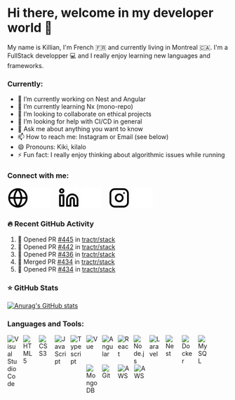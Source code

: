 # Hi there, welcome in my developer world 👋

My name is Killian, I'm French 🇫🇷 and currently living in Montreal 🇨🇦. I'm a FullStack developper 💻 and I really enjoy learning new languages and frameworks.

### Currently:

- 🔭 I’m currently working on Nest and Angular
- 🌱 I’m currently learning Nx (mono-repo)
- 👯 I’m looking to collaborate on ethical projects
- 🤔 I’m looking for help with CI/CD in general
- 💬 Ask me about anything you want to know
- 📫 How to reach me: Instagram or Email (see below)
- 😄 Pronouns: Kiki, kilalo
- ⚡ Fun fact: I really enjoy thinking about algorithmic issues while running

### Connect with me:

[![img_contact](./img/globe-light.svg)](https://kilalo.io#gh-light-mode-only)
[![img_contact](./img/globe-dark.svg)](https://kilalo.io#gh-dark-mode-only)
&nbsp;&nbsp;
[![img_contact](./img/linkedin-light.svg)](https://www.linkedin.com/in/killian-challeau/#gh-light-mode-only)
[![img_contact](./img/linkedin-dark.svg)](https://www.linkedin.com/in/killian-challeau/#gh-dark-mode-only)
&nbsp;&nbsp;
[![img_contact](./img/instagram-light.svg)](https://www.instagram.com/kikikatmil/#gh-light-mode-only)
[![img_contact](./img/instagram-dark.svg)](https://www.instagram.com/kikikatmil/#gh-dark-mode-only)

### 🔥 Recent GitHub Activity

<!--START_SECTION:activity-->
1. 💪 Opened PR [#445](https://github.com/tractr/stack/pull/445) in [tractr/stack](https://github.com/tractr/stack)
2. 💪 Opened PR [#442](https://github.com/tractr/stack/pull/442) in [tractr/stack](https://github.com/tractr/stack)
3. 💪 Opened PR [#436](https://github.com/tractr/stack/pull/436) in [tractr/stack](https://github.com/tractr/stack)
4. 🎉 Merged PR [#434](https://github.com/tractr/stack/pull/434) in [tractr/stack](https://github.com/tractr/stack)
5. 💪 Opened PR [#434](https://github.com/tractr/stack/pull/434) in [tractr/stack](https://github.com/tractr/stack)
<!--END_SECTION:activity-->

### ⭐ GitHub Stats

[![Anurag's GitHub stats](https://github-readme-stats.vercel.app/api?username=kilalo&count_private=true&show_icons=true&hide_border=false&title_color=3B1F94f&icon_color=FFE500&bg_color=09131B&text_color=ffffff&border_color=0c1a25)](https://github.com/anuraghazra/github-readme-stats)

### Languages and Tools:

<img align="left" alt="Visual Studio Code" width="26px" src="https://cdn.jsdelivr.net/gh/devicons/devicon/icons/vscode/vscode-original.svg" style="padding-right:10px;" />
<img align="left" alt="HTML5" width="26px" src="https://cdn.jsdelivr.net/gh/devicons/devicon/icons/html5/html5-original.svg" style="padding-right:10px;" />
<img align="left" alt="CSS3" width="26px" src="https://cdn.jsdelivr.net/gh/devicons/devicon/icons/css3/css3-original.svg" style="padding-right:10px;" />
<img align="left" alt="JavaScript" width="26px" src="https://cdn.jsdelivr.net/gh/devicons/devicon/icons/javascript/javascript-original.svg" style="padding-right:10px;" />
<img align="left" alt="Typescript" width="26px" src="https://cdn.jsdelivr.net/gh/devicons/devicon/icons/typescript/typescript-original.svg" style="padding-right:10px;" />
<img align="left" alt="Vue" width="26px" src="https://cdn.jsdelivr.net/gh/devicons/devicon/icons/vuejs/vuejs-original.svg" style="padding-right:10px;" />
<img align="left" alt="Angular" width="26px" src="https://cdn.jsdelivr.net/gh/devicons/devicon/icons/angularjs/angularjs-plain.svg" style="padding-right:10px;" />
<img align="left" alt="React" width="26px" src="https://cdn.jsdelivr.net/gh/devicons/devicon/icons/react/react-original.svg" style="padding-right:10px;" />
<img align="left" alt="Node.js" width="26px" src="https://cdn.jsdelivr.net/gh/devicons/devicon/icons/nodejs/nodejs-original.svg" style="padding-right:10px;" />
<img align="left" alt="Laravel" width="26px" src="https://cdn.jsdelivr.net/gh/devicons/devicon/icons/laravel/laravel-plain-wordmark.svg" style="padding-right:11px;" />
<img  align="left" alt="Nest" width="26px" src="https://cdn.jsdelivr.net/gh/devicons/devicon/icons/nestjs/nestjs-plain.svg" style="padding-right:11px;" />
<img align="left" alt="Docker" width="26px" src="https://cdn.jsdelivr.net/gh/devicons/devicon/icons/docker/docker-plain.svg" style="padding-right:11px;"/>
<img align="left" alt="MySQL" width="26px" src="https://cdn.jsdelivr.net/gh/devicons/devicon/icons/mysql/mysql-original.svg" style="padding-right:10px;" />
<img align="left" alt="MongoDB" width="26px" src="https://cdn.jsdelivr.net/gh/devicons/devicon/icons/mongodb/mongodb-plain-wordmark.svg" style="padding-right:10px;"/>
<img align="left" alt="Git" width="26px" src="https://cdn.jsdelivr.net/gh/devicons/devicon/icons/git/git-original.svg" style="padding-right:10px;" />
<img align="left" alt="AWS" width="26px" src="https://cdn.jsdelivr.net/gh/devicons/devicon/icons/amazonwebservices/amazonwebservices-original.svg" style="padding-right:11px;" />
<img align="left" alt="AWS" width="26px" src="https://cdn.jsdelivr.net/gh/devicons/devicon/icons/jira/jira-original.svg" style="padding-right:11px;"  />

<br />
<br />
